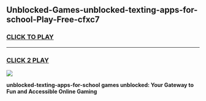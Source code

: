 
## Unblocked-Games-unblocked-texting-apps-for-school-Play-Free-cfxc7
<h3>
<a href="https://premium76.site?title=unblocked-texting-apps-for-school&ref=21A">CLICK TO PLAY</a></h3>
<hr>

<h3>
<a href="https://premium76.site?title=unblocked-texting-apps-for-school&ref=21A">CLICK 2 PLAY</a>
  
</h3>

<a href="https://premium76.site?title=unblocked-texting-apps-for-school&ref=21A"><img src="https://clearcache.store/games.png"></a>


**unblocked-texting-apps-for-school games unblocked: Your Gateway to Fun and Accessible Online Gaming**

